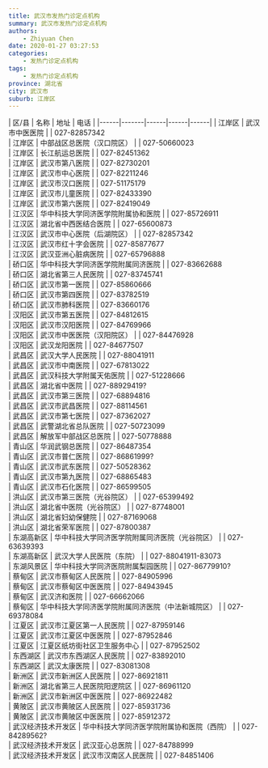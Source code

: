 ```yaml
---
title: 武汉市发热门诊定点机构
summary: 武汉市发热门诊定点机构
authors: 
    - Zhiyuan Chen
date: 2020-01-27 03:27:53
categories: 
    - 发热门诊定点机构
tags: 
    - 发热门诊定点机构
province: 湖北省
city: 武汉市
suburb: 江岸区
---
```


|  区/县  |  名称  |  地址  |  电话  |
|------|-------|------|------|------|
|  江岸区  |  武汉市中医医院  |    |  027-82857342  
|  江岸区  |  中部战区总医院（汉口院区）  |    |  027-50660023  
|  江岸区  |  长江航运总医院  |    |  027-82451362  
|  江岸区  |  武汉市第八医院  |    |  027-82730201  
|  江岸区  |  武汉市中心医院  |    |  027-82211246  
|  江岸区  |  武汉市汉口医院  |    |  027-51175179  
|  江岸区  |  武汉市儿童医院  |    |  027-82433390  
|  江岸区  |  武汉市第六医院  |    |  027-82419049  
|  江汉区  |  华中科技大学同济医学院附属协和医院  |    |  027-85726911  
|  江汉区  |  湖北省中西医结合医院  |    |  027-65600873  
|  江汉区  |  武汉市中心医院（后湖院区）  |    |  027-82857342  
|  江汉区  |  武汉市红十字会医院  |    |  027-85877677  
|  江汉区  |  武汉亚洲心脏病医院  |    |  027-65796888  
|  硚口区  |  华中科技大学同济医学院附属同济医院  |    |  027-83662688  
|  硚口区  |  湖北省第三人民医院  |    |  027-83745741  
|  硚口区  |  武汉市第一医院  |    |  027-85860666  
|  硚口区  |  武汉市第四医院  |    |  027-83782519  
|  硚口区  |  武汉市肺科医院  |    |  027-83660176  
|  汉阳区  |  武汉市第五医院  |    |  027-84812615  
|  汉阳区  |  武汉市汉阳医院  |    |  027-84769966  
|  汉阳区  |  武汉市中医医院（汉阳院区）  |    |  027-84476928  
|  汉阳区  |  武汉龙阳医院  |    |  027-84677507  
|  武昌区  |  武汉大学人民医院  |    |  027-88041911  
|  武昌区  |  武汉市中南医院  |    |  027-67813022  
|  武昌区  |  武汉科技大学附属天佑医院  |    |  027-51228666  
|  武昌区  |  湖北省中医院  |    |  027-88929419?  
|  武昌区  |  武汉市第三医院  |    |  027-68894816  
|  武昌区  |  武汉市武昌医院  |    |  027-88114561  
|  武昌区  |  武汉市第七医院  |    |  027-87362027  
|  武昌区  |  武警湖北省总队医院  |    |  027-50723099  
|  武昌区  |  解放军中部战区总医院  |    |  027-50778888  
|  青山区  |  华润武钢总医院  |    |  027-86487354  
|  青山区  |  武汉市普仁医院  |    |  027-86861999?  
|  青山区  |  武汉市武东医院  |    |  027-50528362  
|  青山区  |  武汉市第九医院  |    |  027-68865483  
|  青山区  |  武汉市石化医院  |    |  027-86599505  
|  洪山区  |  武汉市第三医院（光谷院区）  |    |  027-65399492  
|  洪山区  |  湖北省中医院（光谷院区）  |    |  027-87748001  
|  洪山区  |  湖北省妇幼保健院  |    |  027-87169068  
|  洪山区  |  湖北省荣军医院  |    |  027-87800387  
|  东湖高新区  |  华中科技大学同济医学院附属同济医院（光谷院区）  |    |  027-63639393  
|  东湖高新区  |  武汉大学人民医院（东院）  |    |  027-88041911-83073  
|  东湖风景区  |  华中科技大学同济医院附属梨园医院  |    |  027-86779910?  
|  蔡甸区  |  武汉市蔡甸区人民医院  |    |  027-84905996  
|  蔡甸区  |  武汉市蔡甸区中医医院  |    |  027-84943945  
|  蔡甸区  |  武汉济和医院  |    |  027-66662066  
|  蔡甸区  |  华中科技大学同济医学院附属同济医院（中法新城院区）  |    |  027-69378084  
|  江夏区  |  武汉市江夏区第一人民医院  |    |  027-87959146  
|  江夏区  |  武汉市江夏区中医医院  |    |  027-87952846  
|  江夏区  |  江夏区纸坊街社区卫生服务中心  |    |  027-87952502  
|  东西湖区  |  武汉市东西湖区人民医院  |    |  027-83892010  
|  东西湖区  |  武汉太康医院  |    |  027-83081308  
|  新洲区  |  武汉市新洲区人民医院  |    |  027-86921811  
|  新洲区  |  湖北省第三人民医院阳逻院区  |    |  027-86961120  
|  新洲区  |  武汉市新洲区中医医院  |    |  027-86922482  
|  黄陂区  |  武汉市黄陂区人民医院  |    |  027-85931736  
|  黄陂区  |  武汉市黄陂区中医医院  |    |  027-85912372  
|  武汉经济技术开发区  |  华中科技大学同济医学院附属协和医院（西院）  |    |  027-84289562?  
|  武汉经济技术开发区  |  武汉亚心总医院  |    |  027-84788999  
|  武汉经济技术开发区  |  武汉市汉南区人民医院  |    |  027-84851406  

